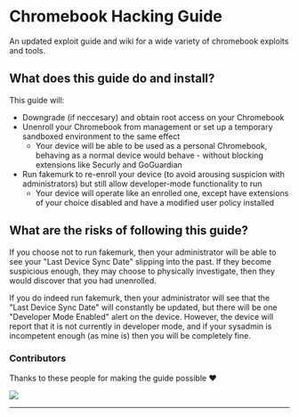 # Chromebook Hacking Guide

An updated exploit guide and wiki for a wide variety of chromebook exploits and tools.

## What does this guide do and install?

This guide will:
  + Downgrade (if neccesary) and obtain root access on your Chromebook
  + Unenroll your Chromebook from management or set up a temporary sandboxed environment to the same effect
    + Your device will be able to be used as a personal Chromebook, behaving as a normal device would behave - without blocking extensions like Securly and GoGuardian
  + Run fakemurk to re-enroll your device (to avoid arousing suspicion with administrators) but still allow developer-mode functionality to run
    + Your device will operate like an enrolled one, except have extensions of your choice disabled and have a modified user policy installed

## What are the risks of following this guide?

If you choose not to run fakemurk, then your administrator will be able to see your "Last Device Sync Date" slipping into the past. If they become suspicious enough, they may choose to physically investigate, then they would discover that you had unenrolled.

If you do indeed run fakemurk, then your administrator will see that the "Last Device Sync Date" will constantly be updated, but there will be one "Developer Mode Enabled" alert on the device. However, the device will report that it is not currently in developer mode, and if your sysadmin is incompetent enough (as mine is) then you will be completely fine.

### Contributors

Thanks to these people for making the guide possible ❤️

<a href="https://github.com/chromebook-hacking/chromebook-hacking.github.io/graphs/contributors">
  <img src="https://contrib.rocks/image?repo=chromebook-hacking/chromebook-hacking.github.io" />
</a>

___
